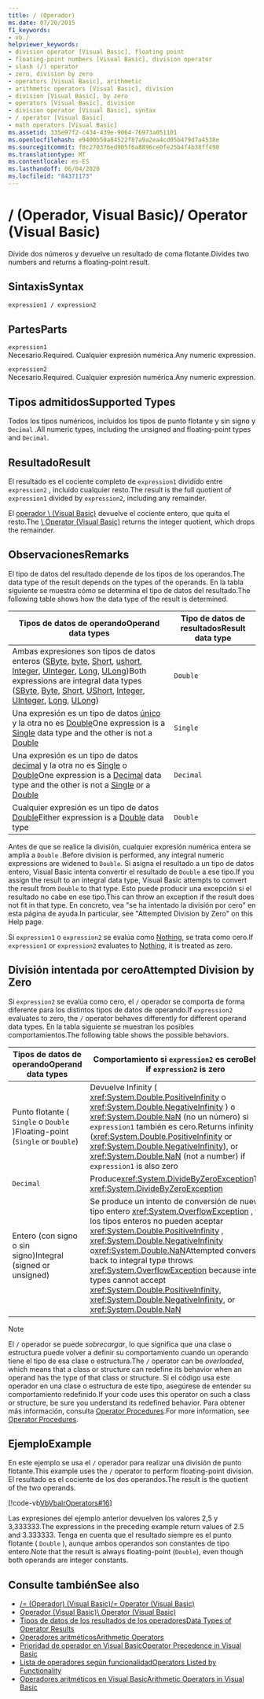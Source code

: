 ```yaml
---
title: / (Operador)
ms.date: 07/20/2015
f1_keywords:
- vb./
helpviewer_keywords:
- division operator [Visual Basic], floating point
- floating-point numbers [Visual Basic], division operator
- slash (/) operator
- zero, division by zero
- operators [Visual Basic], arithmetic
- arithmetic operators [Visual Basic], division
- division [Visual Basic], by zero
- operators [Visual Basic], division
- division operator [Visual Basic], syntax
- / operator [Visual Basic]
- math operators [Visual Basic]
ms.assetid: 335e97f2-c434-439e-9064-76973a051101
ms.openlocfilehash: e9400b50a84522f87a9a2ea4cd05b479d7a4538e
ms.sourcegitcommit: f8c270376ed905f6a8896ce0fe25b4f4b38ff498
ms.translationtype: MT
ms.contentlocale: es-ES
ms.lasthandoff: 06/04/2020
ms.locfileid: "84371173"
---
```

# <a name="-operator-visual-basic"></a><span data-ttu-id="e83a4-102">/ (Operador, Visual Basic)</span><span class="sxs-lookup"><span data-stu-id="e83a4-102">/ Operator (Visual Basic)</span></span>
<span data-ttu-id="e83a4-103">Divide dos números y devuelve un resultado de coma flotante.</span><span class="sxs-lookup"><span data-stu-id="e83a4-103">Divides two numbers and returns a floating-point result.</span></span>  
  
## <a name="syntax"></a><span data-ttu-id="e83a4-104">Sintaxis</span><span class="sxs-lookup"><span data-stu-id="e83a4-104">Syntax</span></span>  
  
```vb  
expression1 / expression2  
```  
  
## <a name="parts"></a><span data-ttu-id="e83a4-105">Partes</span><span class="sxs-lookup"><span data-stu-id="e83a4-105">Parts</span></span>  
 `expression1`  
 <span data-ttu-id="e83a4-106">Necesario.</span><span class="sxs-lookup"><span data-stu-id="e83a4-106">Required.</span></span> <span data-ttu-id="e83a4-107">Cualquier expresión numérica.</span><span class="sxs-lookup"><span data-stu-id="e83a4-107">Any numeric expression.</span></span>  
  
 `expression2`  
 <span data-ttu-id="e83a4-108">Necesario.</span><span class="sxs-lookup"><span data-stu-id="e83a4-108">Required.</span></span> <span data-ttu-id="e83a4-109">Cualquier expresión numérica.</span><span class="sxs-lookup"><span data-stu-id="e83a4-109">Any numeric expression.</span></span>  
  
## <a name="supported-types"></a><span data-ttu-id="e83a4-110">Tipos admitidos</span><span class="sxs-lookup"><span data-stu-id="e83a4-110">Supported Types</span></span>  
 <span data-ttu-id="e83a4-111">Todos los tipos numéricos, incluidos los tipos de punto flotante y sin signo y `Decimal` .</span><span class="sxs-lookup"><span data-stu-id="e83a4-111">All numeric types, including the unsigned and floating-point types and `Decimal`.</span></span>  
  
## <a name="result"></a><span data-ttu-id="e83a4-112">Resultado</span><span class="sxs-lookup"><span data-stu-id="e83a4-112">Result</span></span>  
 <span data-ttu-id="e83a4-113">El resultado es el cociente completo de `expression1` dividido entre `expression2` , incluido cualquier resto.</span><span class="sxs-lookup"><span data-stu-id="e83a4-113">The result is the full quotient of `expression1` divided by `expression2`, including any remainder.</span></span>  
  
 <span data-ttu-id="e83a4-114">El [operador \ (Visual Basic)](integer-division-operator.md) devuelve el cociente entero, que quita el resto.</span><span class="sxs-lookup"><span data-stu-id="e83a4-114">The [\ Operator (Visual Basic)](integer-division-operator.md) returns the integer quotient, which drops the remainder.</span></span>  
  
## <a name="remarks"></a><span data-ttu-id="e83a4-115">Observaciones</span><span class="sxs-lookup"><span data-stu-id="e83a4-115">Remarks</span></span>  
 <span data-ttu-id="e83a4-116">El tipo de datos del resultado depende de los tipos de los operandos.</span><span class="sxs-lookup"><span data-stu-id="e83a4-116">The data type of the result depends on the types of the operands.</span></span> <span data-ttu-id="e83a4-117">En la tabla siguiente se muestra cómo se determina el tipo de datos del resultado.</span><span class="sxs-lookup"><span data-stu-id="e83a4-117">The following table shows how the data type of the result is determined.</span></span>  
  
|<span data-ttu-id="e83a4-118">Tipos de datos de operando</span><span class="sxs-lookup"><span data-stu-id="e83a4-118">Operand data types</span></span>|<span data-ttu-id="e83a4-119">Tipo de datos de resultados</span><span class="sxs-lookup"><span data-stu-id="e83a4-119">Result data type</span></span>|  
|------------------------|----------------------|  
|<span data-ttu-id="e83a4-120">Ambas expresiones son tipos de datos enteros ([SByte](../data-types/sbyte-data-type.md), [byte](../data-types/byte-data-type.md), [Short](../data-types/short-data-type.md), [ushort](../data-types/ushort-data-type.md), [Integer](../data-types/integer-data-type.md), [UInteger](../data-types/uinteger-data-type.md), [Long](../data-types/long-data-type.md), [ULong](../data-types/ulong-data-type.md))</span><span class="sxs-lookup"><span data-stu-id="e83a4-120">Both expressions are integral data types ([SByte](../data-types/sbyte-data-type.md), [Byte](../data-types/byte-data-type.md), [Short](../data-types/short-data-type.md), [UShort](../data-types/ushort-data-type.md), [Integer](../data-types/integer-data-type.md), [UInteger](../data-types/uinteger-data-type.md), [Long](../data-types/long-data-type.md), [ULong](../data-types/ulong-data-type.md))</span></span>|`Double`|  
|<span data-ttu-id="e83a4-121">Una expresión es un tipo de datos [único](../data-types/single-data-type.md) y la otra no es [Double](../data-types/double-data-type.md)</span><span class="sxs-lookup"><span data-stu-id="e83a4-121">One expression is a [Single](../data-types/single-data-type.md) data type and the other is not a [Double](../data-types/double-data-type.md)</span></span>|`Single`|  
|<span data-ttu-id="e83a4-122">Una expresión es un tipo de datos [decimal](../data-types/decimal-data-type.md) y la otra no es [Single](../data-types/single-data-type.md) o [Double](../data-types/double-data-type.md)</span><span class="sxs-lookup"><span data-stu-id="e83a4-122">One expression is a [Decimal](../data-types/decimal-data-type.md) data type and the other is not a [Single](../data-types/single-data-type.md) or a [Double](../data-types/double-data-type.md)</span></span>|`Decimal`|  
|<span data-ttu-id="e83a4-123">Cualquier expresión es un tipo de datos [Double](../data-types/double-data-type.md)</span><span class="sxs-lookup"><span data-stu-id="e83a4-123">Either expression is a [Double](../data-types/double-data-type.md) data type</span></span>|`Double`|  
  
 <span data-ttu-id="e83a4-124">Antes de que se realice la división, cualquier expresión numérica entera se amplía a `Double` .</span><span class="sxs-lookup"><span data-stu-id="e83a4-124">Before division is performed, any integral numeric expressions are widened to `Double`.</span></span> <span data-ttu-id="e83a4-125">Si asigna el resultado a un tipo de datos entero, Visual Basic intenta convertir el resultado de `Double` a ese tipo.</span><span class="sxs-lookup"><span data-stu-id="e83a4-125">If you assign the result to an integral data type, Visual Basic attempts to convert the result from `Double` to that type.</span></span> <span data-ttu-id="e83a4-126">Esto puede producir una excepción si el resultado no cabe en ese tipo.</span><span class="sxs-lookup"><span data-stu-id="e83a4-126">This can throw an exception if the result does not fit in that type.</span></span> <span data-ttu-id="e83a4-127">En concreto, vea "se ha intentado la división por cero" en esta página de ayuda.</span><span class="sxs-lookup"><span data-stu-id="e83a4-127">In particular, see "Attempted Division by Zero" on this Help page.</span></span>  
  
 <span data-ttu-id="e83a4-128">Si `expression1` o `expression2` se evalúa como [Nothing](../nothing.md), se trata como cero.</span><span class="sxs-lookup"><span data-stu-id="e83a4-128">If `expression1` or `expression2` evaluates to [Nothing](../nothing.md), it is treated as zero.</span></span>  
  
## <a name="attempted-division-by-zero"></a><span data-ttu-id="e83a4-129">División intentada por cero</span><span class="sxs-lookup"><span data-stu-id="e83a4-129">Attempted Division by Zero</span></span>  
 <span data-ttu-id="e83a4-130">Si `expression2` se evalúa como cero, el `/` operador se comporta de forma diferente para los distintos tipos de datos de operando.</span><span class="sxs-lookup"><span data-stu-id="e83a4-130">If `expression2` evaluates to zero, the `/` operator behaves differently for different operand data types.</span></span> <span data-ttu-id="e83a4-131">En la tabla siguiente se muestran los posibles comportamientos.</span><span class="sxs-lookup"><span data-stu-id="e83a4-131">The following table shows the possible behaviors.</span></span>  
  
|<span data-ttu-id="e83a4-132">Tipos de datos de operando</span><span class="sxs-lookup"><span data-stu-id="e83a4-132">Operand data types</span></span>|<span data-ttu-id="e83a4-133">Comportamiento si `expression2` es cero</span><span class="sxs-lookup"><span data-stu-id="e83a4-133">Behavior if `expression2` is zero</span></span>|  
|------------------------|---------------------------------------|  
|<span data-ttu-id="e83a4-134">Punto flotante ( `Single` o `Double` )</span><span class="sxs-lookup"><span data-stu-id="e83a4-134">Floating-point (`Single` or `Double`)</span></span>|<span data-ttu-id="e83a4-135">Devuelve Infinity ( <xref:System.Double.PositiveInfinity> o <xref:System.Double.NegativeInfinity> ) o <xref:System.Double.NaN> (no un número) si `expression1` también es cero.</span><span class="sxs-lookup"><span data-stu-id="e83a4-135">Returns infinity (<xref:System.Double.PositiveInfinity> or <xref:System.Double.NegativeInfinity>), or <xref:System.Double.NaN> (not a number) if `expression1` is also zero</span></span>|  
|`Decimal`|<span data-ttu-id="e83a4-136">Produce<xref:System.DivideByZeroException></span><span class="sxs-lookup"><span data-stu-id="e83a4-136">Throws <xref:System.DivideByZeroException></span></span>|  
|<span data-ttu-id="e83a4-137">Entero (con signo o sin signo)</span><span class="sxs-lookup"><span data-stu-id="e83a4-137">Integral (signed or unsigned)</span></span>|<span data-ttu-id="e83a4-138">Se produce un intento de conversión de nuevo a un tipo entero <xref:System.OverflowException> , ya que los tipos enteros no pueden aceptar <xref:System.Double.PositiveInfinity> , <xref:System.Double.NegativeInfinity> o<xref:System.Double.NaN></span><span class="sxs-lookup"><span data-stu-id="e83a4-138">Attempted conversion back to integral type throws <xref:System.OverflowException> because integral types cannot accept <xref:System.Double.PositiveInfinity>, <xref:System.Double.NegativeInfinity>, or <xref:System.Double.NaN></span></span>|  
  
> [!NOTE]
> <span data-ttu-id="e83a4-139">El `/` operador se puede *sobrecargar*, lo que significa que una clase o estructura puede volver a definir su comportamiento cuando un operando tiene el tipo de esa clase o estructura.</span><span class="sxs-lookup"><span data-stu-id="e83a4-139">The `/` operator can be *overloaded*, which means that a class or structure can redefine its behavior when an operand has the type of that class or structure.</span></span> <span data-ttu-id="e83a4-140">Si el código usa este operador en una clase o estructura de este tipo, asegúrese de entender su comportamiento redefinido.</span><span class="sxs-lookup"><span data-stu-id="e83a4-140">If your code uses this operator on such a class or structure, be sure you understand its redefined behavior.</span></span> <span data-ttu-id="e83a4-141">Para obtener más información, consulta [Operator Procedures](../../programming-guide/language-features/procedures/operator-procedures.md).</span><span class="sxs-lookup"><span data-stu-id="e83a4-141">For more information, see [Operator Procedures](../../programming-guide/language-features/procedures/operator-procedures.md).</span></span>  
  
## <a name="example"></a><span data-ttu-id="e83a4-142">Ejemplo</span><span class="sxs-lookup"><span data-stu-id="e83a4-142">Example</span></span>  
 <span data-ttu-id="e83a4-143">En este ejemplo se usa el `/` operador para realizar una división de punto flotante.</span><span class="sxs-lookup"><span data-stu-id="e83a4-143">This example uses the `/` operator to perform floating-point division.</span></span> <span data-ttu-id="e83a4-144">El resultado es el cociente de los dos operandos.</span><span class="sxs-lookup"><span data-stu-id="e83a4-144">The result is the quotient of the two operands.</span></span>  
  
 [!code-vb[VbVbalrOperators#16](~/samples/snippets/visualbasic/VS_Snippets_VBCSharp/VbVbalrOperators/VB/Class1.vb#16)]  
  
 <span data-ttu-id="e83a4-145">Las expresiones del ejemplo anterior devuelven los valores 2,5 y 3,333333.</span><span class="sxs-lookup"><span data-stu-id="e83a4-145">The expressions in the preceding example return values of 2.5 and 3.333333.</span></span> <span data-ttu-id="e83a4-146">Tenga en cuenta que el resultado siempre es el punto flotante ( `Double` ), aunque ambos operandos son constantes de tipo entero.</span><span class="sxs-lookup"><span data-stu-id="e83a4-146">Note that the result is always floating-point (`Double`), even though both operands are integer constants.</span></span>  
  
## <a name="see-also"></a><span data-ttu-id="e83a4-147">Consulte también</span><span class="sxs-lookup"><span data-stu-id="e83a4-147">See also</span></span>

- [<span data-ttu-id="e83a4-148">/= (Operador) (Visual Basic)</span><span class="sxs-lookup"><span data-stu-id="e83a4-148">/= Operator (Visual Basic)</span></span>](floating-point-division-assignment-operator.md)
- [<span data-ttu-id="e83a4-149">Operador (Visual Basic)</span><span class="sxs-lookup"><span data-stu-id="e83a4-149">\ Operator (Visual Basic)</span></span>](integer-division-operator.md)
- [<span data-ttu-id="e83a4-150">Tipos de datos de los resultados de los operadores</span><span class="sxs-lookup"><span data-stu-id="e83a4-150">Data Types of Operator Results</span></span>](data-types-of-operator-results.md)
- [<span data-ttu-id="e83a4-151">Operadores aritméticos</span><span class="sxs-lookup"><span data-stu-id="e83a4-151">Arithmetic Operators</span></span>](arithmetic-operators.md)
- [<span data-ttu-id="e83a4-152">Prioridad de operador en Visual Basic</span><span class="sxs-lookup"><span data-stu-id="e83a4-152">Operator Precedence in Visual Basic</span></span>](operator-precedence.md)
- [<span data-ttu-id="e83a4-153">Lista de operadores según funcionalidad</span><span class="sxs-lookup"><span data-stu-id="e83a4-153">Operators Listed by Functionality</span></span>](operators-listed-by-functionality.md)
- [<span data-ttu-id="e83a4-154">Operadores aritméticos en Visual Basic</span><span class="sxs-lookup"><span data-stu-id="e83a4-154">Arithmetic Operators in Visual Basic</span></span>](../../programming-guide/language-features/operators-and-expressions/arithmetic-operators.md)
